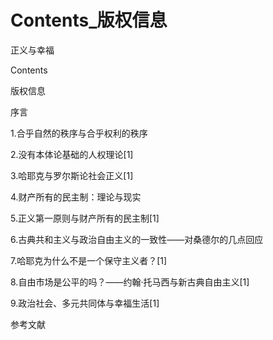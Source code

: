 # Contents_版权信息

正义与幸福

Contents

版权信息

序言

1.合乎自然的秩序与合乎权利的秩序

2.没有本体论基础的人权理论[1]

3.哈耶克与罗尔斯论社会正义[1]

4.财产所有的民主制：理论与现实

5.正义第一原则与财产所有的民主制[1]

6.古典共和主义与政治自由主义的一致性——对桑德尔的几点回应

7.哈耶克为什么不是一个保守主义者？[1]

8.自由市场是公平的吗？——约翰·托马西与新古典自由主义[1]

9.政治社会、多元共同体与幸福生活[1]

参考文献